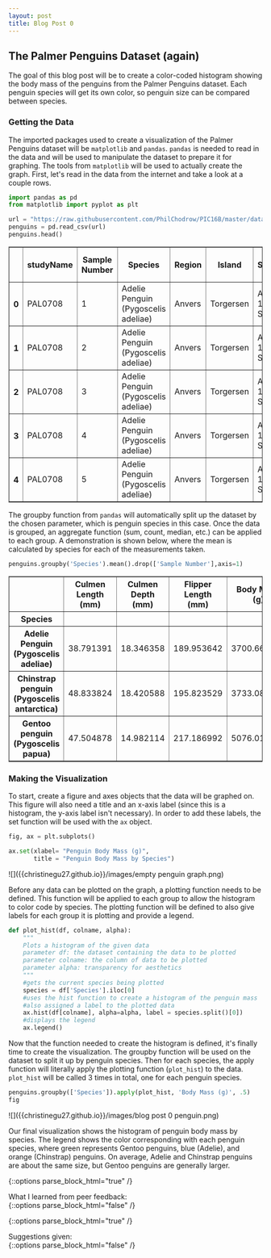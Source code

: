 ```yaml
---
layout: post
title: Blog Post 0
---
```


## The Palmer Penguins Dataset (again)

The goal of this blog post will be to create a color-coded histogram showing the body mass of the penguins from the Palmer Penguins dataset. Each penguin species will get its own color, so penguin size can be compared between species.   

### Getting the Data

The imported packages used to create a visualization of the Palmer Penguins dataset will be `matplotlib` and `pandas`. `pandas` is needed to read in the data and will be used to manipulate the dataset to prepare it for graphing. The tools from `matplotlib` will be used to actually create the graph. First, let's read in the data from the internet and take a look at a couple rows.

```python
import pandas as pd
from matplotlib import pyplot as plt

url = "https://raw.githubusercontent.com/PhilChodrow/PIC16B/master/datasets/palmer_penguins.csv"
penguins = pd.read_csv(url)
penguins.head()
```

<div>
<style scoped>
    .dataframe tbody tr th:only-of-type {
        vertical-align: middle;
    }

    .dataframe tbody tr th {
        vertical-align: top;
    }

    .dataframe thead th {
        text-align: right;
    }
</style>
<table border="1" class="dataframe">
  <thead>
    <tr style="text-align: right;">
      <th></th>
      <th>studyName</th>
      <th>Sample Number</th>
      <th>Species</th>
      <th>Region</th>
      <th>Island</th>
      <th>Stage</th>
      <th>Individual ID</th>
      <th>Clutch Completion</th>
      <th>Date Egg</th>
      <th>Culmen Length (mm)</th>
      <th>Culmen Depth (mm)</th>
      <th>Flipper Length (mm)</th>
      <th>Body Mass (g)</th>
      <th>Sex</th>
      <th>Delta 15 N (o/oo)</th>
      <th>Delta 13 C (o/oo)</th>
      <th>Comments</th>
    </tr>
  </thead>
  <tbody>
    <tr>
      <th>0</th>
      <td>PAL0708</td>
      <td>1</td>
      <td>Adelie Penguin (Pygoscelis adeliae)</td>
      <td>Anvers</td>
      <td>Torgersen</td>
      <td>Adult, 1 Egg Stage</td>
      <td>N1A1</td>
      <td>Yes</td>
      <td>11/11/07</td>
      <td>39.1</td>
      <td>18.7</td>
      <td>181.0</td>
      <td>3750.0</td>
      <td>MALE</td>
      <td>NaN</td>
      <td>NaN</td>
      <td>Not enough blood for isotopes.</td>
    </tr>
    <tr>
      <th>1</th>
      <td>PAL0708</td>
      <td>2</td>
      <td>Adelie Penguin (Pygoscelis adeliae)</td>
      <td>Anvers</td>
      <td>Torgersen</td>
      <td>Adult, 1 Egg Stage</td>
      <td>N1A2</td>
      <td>Yes</td>
      <td>11/11/07</td>
      <td>39.5</td>
      <td>17.4</td>
      <td>186.0</td>
      <td>3800.0</td>
      <td>FEMALE</td>
      <td>8.94956</td>
      <td>-24.69454</td>
      <td>NaN</td>
    </tr>
    <tr>
      <th>2</th>
      <td>PAL0708</td>
      <td>3</td>
      <td>Adelie Penguin (Pygoscelis adeliae)</td>
      <td>Anvers</td>
      <td>Torgersen</td>
      <td>Adult, 1 Egg Stage</td>
      <td>N2A1</td>
      <td>Yes</td>
      <td>11/16/07</td>
      <td>40.3</td>
      <td>18.0</td>
      <td>195.0</td>
      <td>3250.0</td>
      <td>FEMALE</td>
      <td>8.36821</td>
      <td>-25.33302</td>
      <td>NaN</td>
    </tr>
    <tr>
      <th>3</th>
      <td>PAL0708</td>
      <td>4</td>
      <td>Adelie Penguin (Pygoscelis adeliae)</td>
      <td>Anvers</td>
      <td>Torgersen</td>
      <td>Adult, 1 Egg Stage</td>
      <td>N2A2</td>
      <td>Yes</td>
      <td>11/16/07</td>
      <td>NaN</td>
      <td>NaN</td>
      <td>NaN</td>
      <td>NaN</td>
      <td>NaN</td>
      <td>NaN</td>
      <td>NaN</td>
      <td>Adult not sampled.</td>
    </tr>
    <tr>
      <th>4</th>
      <td>PAL0708</td>
      <td>5</td>
      <td>Adelie Penguin (Pygoscelis adeliae)</td>
      <td>Anvers</td>
      <td>Torgersen</td>
      <td>Adult, 1 Egg Stage</td>
      <td>N3A1</td>
      <td>Yes</td>
      <td>11/16/07</td>
      <td>36.7</td>
      <td>19.3</td>
      <td>193.0</td>
      <td>3450.0</td>
      <td>FEMALE</td>
      <td>8.76651</td>
      <td>-25.32426</td>
      <td>NaN</td>
    </tr>
  </tbody>
</table>
</div>

The groupby function from `pandas` will automatically split up the dataset by the chosen parameter, which is penguin species in this case. Once the data is grouped, an aggregate function (sum, count, median, etc.) can be applied to each group. A demonstration is shown below, where the mean is calculated by species for each of the measurements taken. 

```python
penguins.groupby('Species').mean().drop(['Sample Number'],axis=1)
```
<div>
<style scoped>
    .dataframe tbody tr th:only-of-type {
        vertical-align: middle;
    }

    .dataframe tbody tr th {
        vertical-align: top;
    }

    .dataframe thead th {
        text-align: center;
    }
</style>
<table border="1" class="dataframe">
  <thead>
    <tr style="text-align: center;">
      <th></th>
      <th>Culmen Length (mm)</th>
      <th>Culmen Depth (mm)</th>
      <th>Flipper Length (mm)</th>
      <th>Body Mass (g)</th>
      <th>Delta 15 N (o/oo)</th>
      <th>Delta 13 C (o/oo)</th>
    </tr>
    <tr>
      <th>Species</th>
      <th></th>
      <th></th>
      <th></th>
      <th></th>
      <th></th>
      <th></th>
    </tr>
  </thead>
  <tbody>
    <tr>
      <th>Adelie Penguin (Pygoscelis adeliae)</th>
      <td>38.791391</td>
      <td>18.346358</td>
      <td>189.953642</td>
      <td>3700.662252</td>
      <td>8.859733</td>
      <td>-25.804194</td>
    </tr>
    <tr>
      <th>Chinstrap penguin (Pygoscelis antarctica)</th>
      <td>48.833824</td>
      <td>18.420588</td>
      <td>195.823529</td>
      <td>3733.088235</td>
      <td>9.356155</td>
      <td>-24.546542</td>
    </tr>
    <tr>
      <th>Gentoo penguin (Pygoscelis papua)</th>
      <td>47.504878</td>
      <td>14.982114</td>
      <td>217.186992</td>
      <td>5076.016260</td>
      <td>8.245338</td>
      <td>-26.185298</td>
    </tr>
  </tbody>
</table>
</div>

### Making the Visualization

To start, create a figure and axes objects that the data will be graphed on. This figure will also need a title and an x-axis label (since this is a histogram, the y-axis label isn't necessary). In order to add these labels, the set function will be used with the `ax` object.

```python
fig, ax = plt.subplots()

ax.set(xlabel= "Penguin Body Mass (g)", 
       title = "Penguin Body Mass by Species")
```
![]({{christinegu27.github.io}}/images/empty penguin graph.png)

Before any data can be plotted on the graph, a plotting function needs to be defined. This function will be applied to each group to allow the histogram to color code by species. The plotting function will be defined to also give labels for each group it is plotting and provide a legend.

```python 
def plot_hist(df, colname, alpha):
    """
    Plots a histogram of the given data
    parameter df: the dataset containing the data to be plotted
    parameter colname: the column of data to be plotted
    parameter alpha: transparency for aesthetics
    """
    #gets the current species being plotted
    species = df['Species'].iloc[0]
    #uses the hist function to create a histogram of the penguin mass
    #also assigned a label to the plotted data
    ax.hist(df[colname], alpha=alpha, label = species.split()[0])
    #displays the legend
    ax.legend()
```
Now that the function needed to create the histogram is defined, it's finally time to create the visualization. The groupby function will be used on the dataset to split it up by penguin species. Then for each species, the apply function will literally apply the plotting function (`plot_hist`) to the data. `plot_hist` will be called 3 times in total, one for each penguin species.

```python
penguins.groupby(['Species']).apply(plot_hist, 'Body Mass (g)', .5)
fig
```
![]({{christinegu27.github.io}}/images/blog post 0 penguin.png)

Our final visualization shows the histogram of penguin body mass by species. The legend shows the color corresponding with each penguin species, where green represents Gentoo penguins, blue (Adelie), and orange (Chinstrap) penguins. On average, Adelie and Chinstrap penguins are about the same size, but Gentoo penguins are generally larger.

{::options parse_block_html="true" /}
<div class="got-help">
What I learned from peer feedback: 
</div>
{::options parse_block_html="false" /}

{::options parse_block_html="true" /}
<div class="gave-help">
Suggestions given: 
</div>
{::options parse_block_html="false" /}